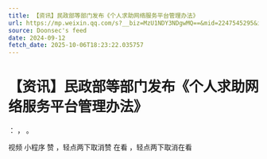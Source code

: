 ```yaml
---
title: 【资讯】民政部等部门发布《个人求助网络服务平台管理办法》
url: https://mp.weixin.qq.com/s?__biz=MzU1NDY3NDgwMQ==&mid=2247545295&idx=1&sn=eb72f654dd05a59e12050b7d9558018c
source: Doonsec's feed
date: 2024-09-12
fetch_date: 2025-10-06T18:23:22.035757
---
```


# 【资讯】民政部等部门发布《个人求助网络服务平台管理办法》

：
，
。

视频
小程序
赞
，轻点两下取消赞
在看
，轻点两下取消在看